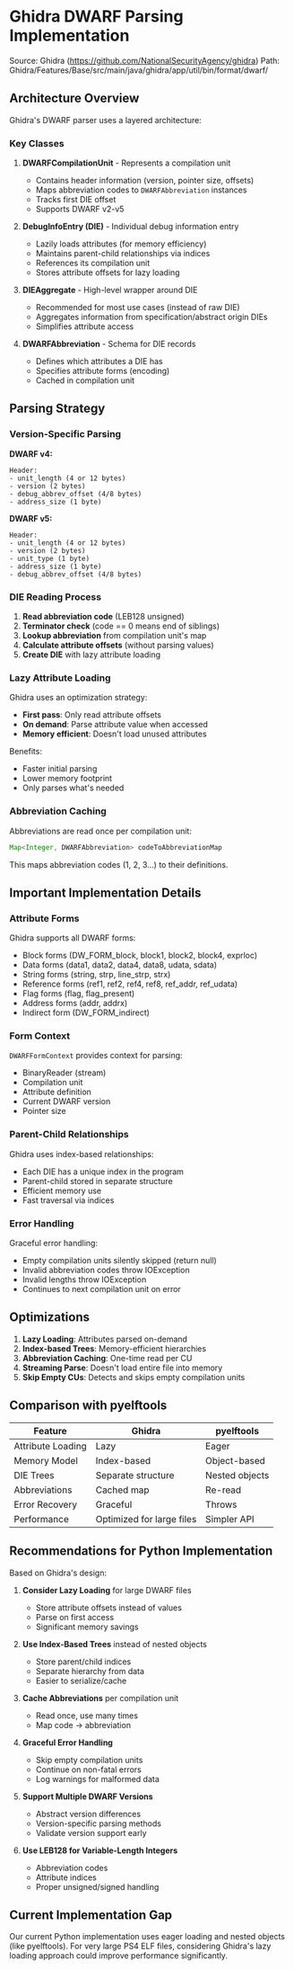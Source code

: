 # Ghidra DWARF Parsing Implementation

Source: Ghidra (https://github.com/NationalSecurityAgency/ghidra)
Path: Ghidra/Features/Base/src/main/java/ghidra/app/util/bin/format/dwarf/

## Architecture Overview

Ghidra's DWARF parser uses a layered architecture:

### Key Classes

1. **DWARFCompilationUnit** - Represents a compilation unit
   - Contains header information (version, pointer size, offsets)
   - Maps abbreviation codes to `DWARFAbbreviation` instances
   - Tracks first DIE offset
   - Supports DWARF v2-v5

2. **DebugInfoEntry (DIE)** - Individual debug information entry
   - Lazily loads attributes (for memory efficiency)
   - Maintains parent-child relationships via indices
   - References its compilation unit
   - Stores attribute offsets for lazy loading

3. **DIEAggregate** - High-level wrapper around DIE
   - Recommended for most use cases (instead of raw DIE)
   - Aggregates information from specification/abstract origin DIEs
   - Simplifies attribute access

4. **DWARFAbbreviation** - Schema for DIE records
   - Defines which attributes a DIE has
   - Specifies attribute forms (encoding)
   - Cached in compilation unit

## Parsing Strategy

### Version-Specific Parsing

**DWARF v4:**
```
Header:
- unit_length (4 or 12 bytes)
- version (2 bytes)
- debug_abbrev_offset (4/8 bytes)
- address_size (1 byte)
```

**DWARF v5:**
```
Header:
- unit_length (4 or 12 bytes)
- version (2 bytes)
- unit_type (1 byte)
- address_size (1 byte)
- debug_abbrev_offset (4/8 bytes)
```

### DIE Reading Process

1. **Read abbreviation code** (LEB128 unsigned)
2. **Terminator check** (code == 0 means end of siblings)
3. **Lookup abbreviation** from compilation unit's map
4. **Calculate attribute offsets** (without parsing values)
5. **Create DIE** with lazy attribute loading

### Lazy Attribute Loading

Ghidra uses an optimization strategy:
- **First pass**: Only read attribute offsets
- **On demand**: Parse attribute value when accessed
- **Memory efficient**: Doesn't load unused attributes

Benefits:
- Faster initial parsing
- Lower memory footprint
- Only parses what's needed

### Abbreviation Caching

Abbreviations are read once per compilation unit:
```java
Map<Integer, DWARFAbbreviation> codeToAbbreviationMap
```

This maps abbreviation codes (1, 2, 3...) to their definitions.

## Important Implementation Details

### Attribute Forms

Ghidra supports all DWARF forms:
- Block forms (DW_FORM_block, block1, block2, block4, exprloc)
- Data forms (data1, data2, data4, data8, udata, sdata)
- String forms (string, strp, line_strp, strx)
- Reference forms (ref1, ref2, ref4, ref8, ref_addr, ref_udata)
- Flag forms (flag, flag_present)
- Address forms (addr, addrx)
- Indirect form (DW_FORM_indirect)

### Form Context

`DWARFFormContext` provides context for parsing:
- BinaryReader (stream)
- Compilation unit
- Attribute definition
- Current DWARF version
- Pointer size

### Parent-Child Relationships

Ghidra uses index-based relationships:
- Each DIE has a unique index in the program
- Parent-child stored in separate structure
- Efficient memory use
- Fast traversal via indices

### Error Handling

Graceful error handling:
- Empty compilation units silently skipped (return null)
- Invalid abbreviation codes throw IOException
- Invalid lengths throw IOException
- Continues to next compilation unit on error

## Optimizations

1. **Lazy Loading**: Attributes parsed on-demand
2. **Index-based Trees**: Memory-efficient hierarchies
3. **Abbreviation Caching**: One-time read per CU
4. **Streaming Parse**: Doesn't load entire file into memory
5. **Skip Empty CUs**: Detects and skips empty compilation units

## Comparison with pyelftools

| Feature | Ghidra | pyelftools |
|---------|--------|------------|
| Attribute Loading | Lazy | Eager |
| Memory Model | Index-based | Object-based |
| DIE Trees | Separate structure | Nested objects |
| Abbreviations | Cached map | Re-read |
| Error Recovery | Graceful | Throws |
| Performance | Optimized for large files | Simpler API |

## Recommendations for Python Implementation

Based on Ghidra's design:

1. **Consider Lazy Loading** for large DWARF files
   - Store attribute offsets instead of values
   - Parse on first access
   - Significant memory savings

2. **Use Index-Based Trees** instead of nested objects
   - Store parent/child indices
   - Separate hierarchy from data
   - Easier to serialize/cache

3. **Cache Abbreviations** per compilation unit
   - Read once, use many times
   - Map code → abbreviation

4. **Graceful Error Handling**
   - Skip empty compilation units
   - Continue on non-fatal errors
   - Log warnings for malformed data

5. **Support Multiple DWARF Versions**
   - Abstract version differences
   - Version-specific parsing methods
   - Validate version support early

6. **Use LEB128 for Variable-Length Integers**
   - Abbreviation codes
   - Attribute indices
   - Proper unsigned/signed handling

## Current Implementation Gap

Our current Python implementation uses eager loading and nested objects (like pyelftools). For very large PS4 ELF files, considering Ghidra's lazy loading approach could improve performance significantly.
